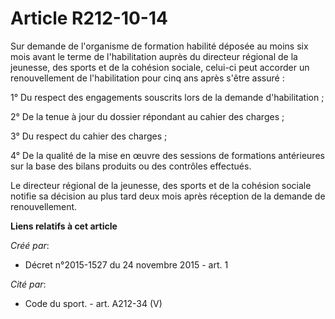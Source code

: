 # Article R212-10-14

Sur demande de l'organisme de formation habilité déposée au moins six mois avant le terme de l'habilitation auprès du
directeur régional de la jeunesse, des sports et de la cohésion sociale, celui-ci peut accorder un renouvellement de
l'habilitation pour cinq ans après s'être assuré : 

1° Du respect des engagements souscrits lors de la demande d'habilitation ; 

2° De la tenue à jour du dossier répondant au cahier des charges ; 

3° Du respect du cahier des charges ; 

4° De la qualité de la mise en œuvre des sessions de formations antérieures sur la base des bilans produits ou des contrôles
effectués. 

Le directeur régional de la jeunesse, des sports et de la cohésion sociale notifie sa décision au plus tard deux mois après
réception de la demande de renouvellement.

**Liens relatifs à cet article**

_Créé par_:

  - Décret n°2015-1527 du 24 novembre 2015 - art. 1

_Cité par_:

  - Code du sport. - art. A212-34 (V)
